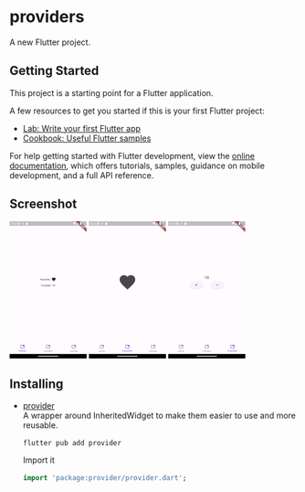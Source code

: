 # providers

A new Flutter project.

## Getting Started

This project is a starting point for a Flutter application.

A few resources to get you started if this is your first Flutter project:

- [Lab: Write your first Flutter app](https://docs.flutter.dev/get-started/codelab)
- [Cookbook: Useful Flutter samples](https://docs.flutter.dev/cookbook)

For help getting started with Flutter development, view the
[online documentation](https://docs.flutter.dev/), which offers tutorials,
samples, guidance on mobile development, and a full API reference.

## Screenshot

![Screenshot](./Screenshot.png)
![Screenshot2](./Screenshot2.png)
![Screenshot3](./Screenshot3.png)

## Installing

- [provider](https://pub.dev/packages/provider)  
  A wrapper around InheritedWidget to make them easier to use and more reusable.

  ```shell
  flutter pub add provider
  ```

  Import it

  ```dart
  import 'package:provider/provider.dart';
  ```

